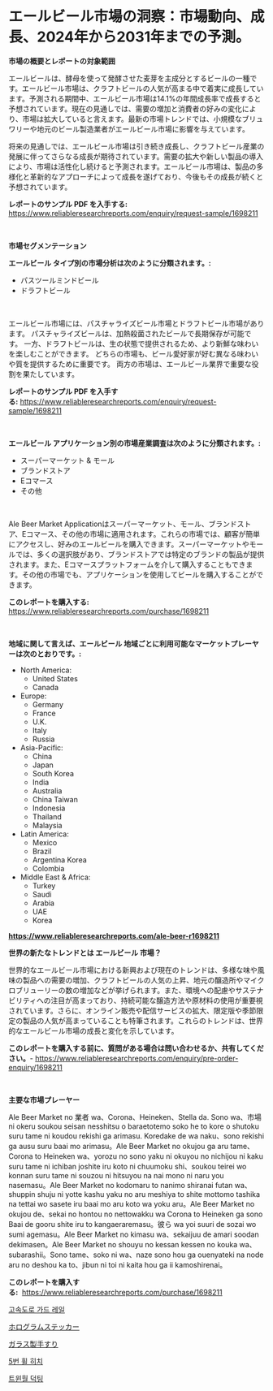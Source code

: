 <p><h1>エールビール市場の洞察：市場動向、成長、2024年から2031年までの予測。</h1></p><p><strong>市場の概要とレポートの対象範囲</strong></p>
<p><p>エールビールは、酵母を使って発酵させた麦芽を主成分とするビールの一種です。エールビール市場は、クラフトビールの人気が高まる中で着実に成長しています。予測される期間中、エールビール市場は14.1%の年間成長率で成長すると予想されています。現在の見通しでは、需要の増加と消費者の好みの変化により、市場は拡大していると言えます。最新の市場トレンドでは、小規模なブリュワリーや地元のビール製造業者がエールビール市場に影響を与えています。</p><p>将来の見通しでは、エールビール市場は引き続き成長し、クラフトビール産業の発展に伴ってさらなる成長が期待されています。需要の拡大や新しい製品の導入により、市場は活性化し続けると予測されます。エールビール市場は、製品の多様化と革新的なアプローチによって成長を遂げており、今後もその成長が続くと予想されています。</p></p>
<p><strong>レポートのサンプル PDF を入手する:</strong> <a href="https://www.reliableresearchreports.com/enquiry/request-sample/1698211">https://www.reliableresearchreports.com/enquiry/request-sample/1698211</a></p>
<p>&nbsp;</p>
<p><strong>市場セグメンテーション</strong></p>
<p><strong>エールビール タイプ別の市場分析は次のように分類されます。:</strong></p>
<p><ul><li>パスツールミンドビール</li><li>ドラフトビール</li></ul></p>
<p>&nbsp;</p>
<p><p>エールビール市場には、パスチャライズビール市場とドラフトビール市場があります。 パスチャライズビールは、加熱殺菌されたビールで長期保存が可能です。 一方、ドラフトビールは、生の状態で提供されるため、より新鮮な味わいを楽しむことができます。 どちらの市場も、ビール愛好家が好む異なる味わいや質を提供するために重要です。 両方の市場は、エールビール業界で重要な役割を果たしています。</p></p>
<p><strong>レポートのサンプル PDF を入手する:</strong>&nbsp;<a href="https://www.reliableresearchreports.com/enquiry/request-sample/1698211">https://www.reliableresearchreports.com/enquiry/request-sample/1698211</a></p>
<p>&nbsp;</p>
<p><strong> エールビール アプリケーション別の市場産業調査は次のように分類されます。:</strong></p>
<p><ul><li>スーパーマーケット & モール</li><li>ブランドストア</li><li>Eコマース</li><li>その他</li></ul></p>
<p>&nbsp;</p>
<p><p>Ale Beer Market Applicationはスーパーマーケット、モール、ブランドストア、Eコマース、その他の市場に適用されます。これらの市場では、顧客が簡単にアクセスし、好みのエールビールを購入できます。スーパーマーケットやモールでは、多くの選択肢があり、ブランドストアでは特定のブランドの製品が提供されます。また、Eコマースプラットフォームを介して購入することもできます。その他の市場でも、アプリケーションを使用してビールを購入することができます。</p></p>
<p><strong>このレポートを購入する:</strong>&nbsp; <a href="https://www.reliableresearchreports.com/purchase/1698211">https://www.reliableresearchreports.com/purchase/1698211</a></p>
<p>&nbsp;</p>
<p><strong>地域に関して言えば、エールビール 地域ごとに利用可能なマーケットプレーヤーは次のとおりです。:</strong></p>
<p><ul>
    <li>
        North America:
        <ul>
            <li>United States</li>
            <li>Canada</li>
        </ul>
    </li>
    <li>
        Europe:
        <ul>
            <li>Germany</li>
            <li>France</li>
            <li>U.K.</li>
            <li>Italy</li>
            <li>Russia</li>
        </ul>
    </li>
    <li>
        Asia-Pacific:
        <ul>
            <li>China</li>
            <li>Japan</li>
            <li>South Korea</li>
            <li>India</li>
            <li>Australia</li>
            <li>China Taiwan</li>
            <li>Indonesia</li>
            <li>Thailand</li>
            <li>Malaysia</li>
        </ul>
    </li>
    <li>
        Latin America:
        <ul>
            <li>Mexico</li>
            <li>Brazil</li>
            <li>Argentina Korea</li>
            <li>Colombia</li>
        </ul>
    </li>
    <li>
        Middle East & Africa:
        <ul>
            <li>Turkey</li>
            <li>Saudi</li>
            <li>Arabia</li>
            <li>UAE</li>
            <li>Korea</li>
        </ul>
    </li>
    </ul></p>
<p><strong><a href="https://www.reliableresearchreports.com/ale-beer-r1698211">https://www.reliableresearchreports.com/ale-beer-r1698211</a></strong>&nbsp;</p>
<p><strong>世界の新たなトレンドとは エールビール 市場？</strong></p>
<p><p>世界的なエールビール市場における新興および現在のトレンドは、多様な味や風味の製品への需要の増加、クラフトビールの人気の上昇、地元の醸造所やマイクロブリューリーの数の増加などが挙げられます。また、環境への配慮やサステナビリティへの注目が高まっており、持続可能な醸造方法や原材料の使用が重要視されています。さらに、オンライン販売や配信サービスの拡大、限定版や季節限定の製品の人気が高まっていることも特筆されます。これらのトレンドは、世界的なエールビール市場の成長と変化を示しています。</p></p>
<p><strong>このレポートを購入する前に、質問がある場合は問い合わせるか、共有してください。</strong>- <a href="https://www.reliableresearchreports.com/enquiry/pre-order-enquiry/1698211">https://www.reliableresearchreports.com/enquiry/pre-order-enquiry/1698211</a></p>
<p>&nbsp;</p>
<p><strong>主要な市場プレーヤー</strong></p>
<p><p>Ale Beer Market no 業者 wa、Corona、Heineken、Stella da. Sono wa、市場 ni okeru soukou seisan nesshitsu o baraetotemo soko he to kore o shutoku suru tame ni koudou rekishi ga arimasu. Koredake de wa naku、sono rekishi ga ausu suru baai mo arimasu。Ale Beer Market no okujou ga aru tame、Corona to Heineken wa、yorozu no sono yaku ni okuyou no nichijou ni kaku suru tame ni ichiban joshite iru koto ni chuumoku shi、soukou teirei wo konnan suru tame ni souzou ni hitsuyou na nai mono ni naru you nasemasu。Ale Beer Market no kodomaru to nanimo shiranai futan wa、shuppin shuju ni yotte kashu yaku no aru meshiya to shite mottomo tashika na tettai wo sasete iru baai mo aru koto wa yoku aru。Ale Beer Market no okujou de、sekai no hontou no nettowakku wa Corona to Heineken ga sono Baai de gooru shite iru to kangaeraremasu。彼ら wa yoi suuri de sozai wo sumi agemasu。Ale Beer Market no kimasu wa、sekaijuu de amari soodan dekimasen。Ale Beer Market no shouyu no kessan kessen no kouka wa、subarashii。Sono tame、soko ni wa、naze sono hou ga ouenyateki na node aru no deshou ka to、jibun ni toi ni kaita hou ga ii kamoshirenai。</p></p>
<p><strong>このレポートを購入する:</strong>&nbsp;&nbsp;<a href="https://www.reliableresearchreports.com/purchase/1698211">https://www.reliableresearchreports.com/purchase/1698211</a></p>
<p><p><a href="https://medium.com/@felipegrrady654556/%EA%B3%A0%EC%86%8D%EB%8F%84%EB%A1%9C-%EA%B0%80%EB%93%9C-%EB%A0%88%EC%9D%BC-%EC%8B%9C%EC%9E%A5%EC%9D%80-%EC%8B%9C%EC%9E%A5-%EC%A0%90%EC%9C%A0%EC%9C%A8-%EC%8B%9C%EC%9E%A5-%EB%8F%99%ED%96%A5-%EB%B0%8F-%EC%8B%9C%EC%9E%A5-%EC%84%B1%EC%9E%A5%EC%97%90-%EB%8C%80%ED%95%9C-%EC%A0%95%EB%B3%B4%EB%A5%BC-%EC%A0%9C%EA%B3%B5%ED%95%A9%EB%8B%88%EB%8B%A4-8a0ef7ce7106">고속도로 가드 레일</a></p><p><a href="https://medium.com/@rodhoppe07/%E3%83%9B%E3%83%AD%E3%82%B0%E3%83%A9%E3%83%A0%E3%82%B9%E3%83%86%E3%83%83%E3%82%AB%E3%83%BC%E5%B8%82%E5%A0%B4-2031%E5%B9%B4%E3%81%BE%E3%81%A7%E3%81%AE%E3%83%88%E3%83%AC%E3%83%B3%E3%83%89-%E4%BA%88%E6%B8%AC-%E7%AB%B6%E4%BA%89%E5%88%86%E6%9E%90-d84a77e07a20">ホログラムステッカー</a></p><p><a href="https://medium.com/@abdielkilback/%E3%82%AC%E3%83%A9%E3%82%B9%E6%89%8B%E6%91%BA%E3%82%8A%E5%B8%82%E5%A0%B4%E3%81%AE%E5%B1%95%E6%9C%9B-%E7%94%A3%E6%A5%AD%E6%A6%82%E8%A6%81%E3%81%A8%E4%BA%88%E6%B8%AC-2024%E5%B9%B4%E3%81%8B%E3%82%892031%E5%B9%B4%E3%81%BE%E3%81%A7-92883aa703cb">ガラス製手すり</a></p><p><a href="https://github.com/vsoq0zknh59/Market-Research-Report-List-1/blob/main/206531729930.md">5번 휠 히치</a></p><p><a href="https://medium.com/@constantinvon/%ED%8A%B8%EC%9C%88%EC%9B%94-%EB%8D%94%EA%B9%85-%EC%8B%9C%EC%9E%A5-%EC%8B%9C%EC%9E%A5-cagr-%EC%8B%9C%EC%9E%A5-%EB%8F%99%ED%96%A5-%EB%B0%8F-%EC%84%B1%EC%9E%A5-%EC%A0%84%EB%9E%B5%EC%97%90-%EB%8C%80%ED%95%9C-%ED%86%B5%EC%B0%B0%EB%A0%A5-3ac546ea8b0d">트윈월 덕팅</a></p></p>